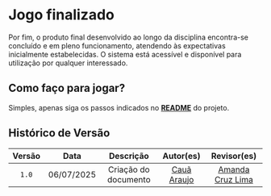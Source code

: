 # Jogo finalizado

Por fim, o produto final desenvolvido ao longo da disciplina encontra-se concluído e em pleno funcionamento, atendendo às expectativas inicialmente estabelecidas. O sistema está acessível e disponível para utilização por qualquer interessado.

## Como faço para jogar?

Simples, apenas siga os passos indicados no [**README**](https://github.com/SBD1/2025.1_Ragnarok/blob/main/README.md) do projeto.

## Histórico de Versão

|  Versão  |     Data     | Descrição | Autor(es) | Revisor(es) |
| :------: | :----------: | :-----------: | :---------: | :---------: |
| `1.0` | 06/07/2025 | Criação do documento | [Cauã Araujo](https://github.com/caua08) | [Amanda Cruz Lima](https://github.com/mandicrz) |